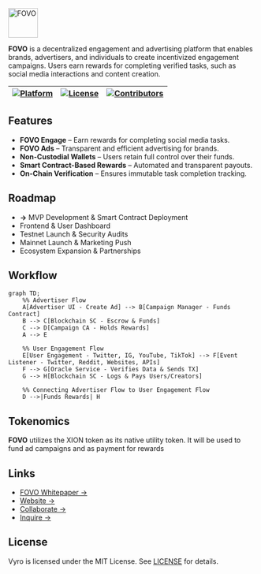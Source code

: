 <img src="https://fovo.pages.dev/fovo_1080_black_bg.png" alt="FOVO" width="60">


**FOVO** is a decentralized engagement and advertising platform that enables brands, advertisers, and individuals to create incentivized engagement campaigns. Users earn rewards for completing verified tasks, such as social media interactions and content creation.

| [![Platform](https://img.shields.io/badge/Platform-XION-blue?style=flat-square&logo=ethereum)]([https://](https://ethereum.org/en/developers/docs/evm/))  | [![License](https://img.shields.io/github/license/mtcxdev/AbstraNet?style=flat-square)](LICENSE)  | [![Contributors](https://img.shields.io/github/contributors/vyro-xyz/vyro?style=flat-square)](https://github.com/vyro-xyz/vyro/graphs/contributors) |
|---|---|---|

## Features
- **FOVO Engage** – Earn rewards for completing social media tasks.
- **FOVO Ads** – Transparent and efficient advertising for brands.
- **Non-Custodial Wallets** – Users retain full control over their funds.
- **Smart Contract-Based Rewards** – Automated and transparent payouts.
- **On-Chain Verification** – Ensures immutable task completion tracking.

## Roadmap
-  **->** MVP Development & Smart Contract Deployment
-  Frontend & User Dashboard
-  Testnet Launch & Security Audits
-  Mainnet Launch & Marketing Push
-  Ecosystem Expansion & Partnerships

## Workflow
```mermaid
graph TD;
    %% Advertiser Flow
    A[Advertiser UI - Create Ad] --> B[Campaign Manager - Funds Contract]
    B --> C[Blockchain SC - Escrow & Funds]
    C --> D[Campaign CA - Holds Rewards]
    A --> E

    %% User Engagement Flow
    E[User Engagement - Twitter, IG, YouTube, TikTok] --> F[Event Listener - Twitter, Reddit, Websites, APIs]
    F --> G[Oracle Service - Verifies Data & Sends TX]
    G --> H[Blockchain SC - Logs & Pays Users/Creators]

    %% Connecting Advertiser Flow to User Engagement Flow
    D -->|Funds Rewards| H

```

## Tokenomics

**FOVO** utilizes the XION token as its native utility token. It will be used to fund ad campaigns and as payment for rewards


## Links
- [FOVO Whitepaper ->](https://fovo.pages.dev/whitepaper.pdf)
- [Website ->](https://fovo.mtcx.dev)
- [Collaborate ->](https://discord.com/users/mtcxdev)
- [Inquire ->](mailto:toogun@mtcx.dev)

## License
Vyro is licensed under the MIT License. See [LICENSE](LICENSE) for details.
